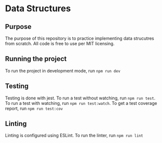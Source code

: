 # Data Structures

## Purpose
The purpose of this repository is to practice implementing data strucutres from scratch. All code is free to use per MIT licensing.

## Running the project
To run the project in development mode, run `npm run dev`

## Testing
Testing is done with jest. To run a test without watching, run `npm run test`. To run a test with watching, run `npm run test:watch`. To get a test coverage report, run `npm run test:cov`

## Linting
Linting is configured using ESLint. To run the linter, run `npm run lint`